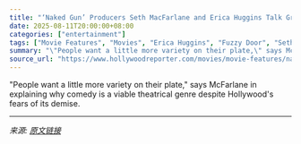 ```yaml
---
title: "‘Naked Gun’ Producers Seth MacFarlane and Erica Huggins Talk Greenlight Hurdles and Sequel Possibilities"
date: 2025-08-11T20:00:00+08:00
categories: ["entertainment"]
tags: ["Movie Features", "Movies", "Erica Huggins", "Fuzzy Door", "Seth MacFarlane", "The Naked Gun"]
summary: "\"People want a little more variety on their plate,\" says McFarlane in explaining why comedy is a viable theatrical genre despite Hollywood's fears of its demise."
source_url: "https://www.hollywoodreporter.com/movies/movie-features/naked-gun-producers-sequel-possibilities-1236341512/"
---
```


"People want a little more variety on their plate," says McFarlane in explaining why comedy is a viable theatrical genre despite Hollywood's fears of its demise.

---

*来源: [原文链接](https://www.hollywoodreporter.com/movies/movie-features/naked-gun-producers-sequel-possibilities-1236341512/)*
